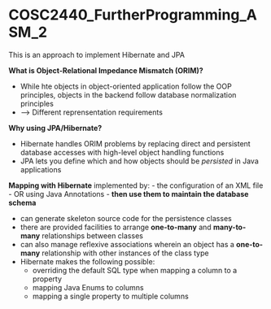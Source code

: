 # COSC2440_FurtherProgramming_ASM_2
This is an approach to implement Hibernate and JPA

**What is Object-Relational Impedance Mismatch (ORIM)?**
- While hte objects in object-oriented application follow the OOP principles, objects in the backend follow database normalization principles
- --> Different reprensentation requirements

**Why using JPA/Hibernate?**
- Hibernate handles ORIM problems by replacing direct and persistent database accesses with high-level object handling functions
- JPA lets you define which and how objects should be _persisted_ in Java applications

**Mapping with Hibernate**
implemented by:
	- the configuration of an XML file 
	- OR using Java Annotations
		- **then use them to maintain the database schema**
- can generate skeleton source code for the persistence classes
- there are provided facilities to arrange **one-to-many** and **many-to-many** relationships between classes
- can also manage reflexive associations wherein an object has a **one-to-many** relationship with other instances of the class type
- Hibernate makes the following possible: 
	- overriding the default SQL type when mapping a column to a property
	- mapping Java Enums to columns 
	- mapping a single property to multiple columns
